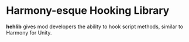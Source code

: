 # Harmony-esque Hooking Library
**hehlib** gives mod developers the ability to hook script methods, similar to Harmony for Unity.

